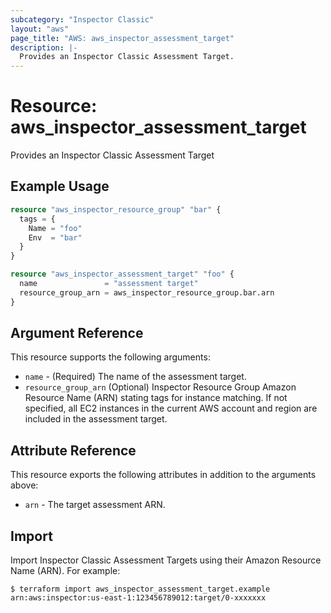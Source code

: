 ```yaml
---
subcategory: "Inspector Classic"
layout: "aws"
page_title: "AWS: aws_inspector_assessment_target"
description: |-
  Provides an Inspector Classic Assessment Target.
---
```


# Resource: aws_inspector_assessment_target

Provides an Inspector Classic Assessment Target

## Example Usage

```terraform
resource "aws_inspector_resource_group" "bar" {
  tags = {
    Name = "foo"
    Env  = "bar"
  }
}

resource "aws_inspector_assessment_target" "foo" {
  name               = "assessment target"
  resource_group_arn = aws_inspector_resource_group.bar.arn
}
```

## Argument Reference

This resource supports the following arguments:

* `name` - (Required) The name of the assessment target.
* `resource_group_arn` (Optional) Inspector Resource Group Amazon Resource Name (ARN) stating tags for instance matching. If not specified, all EC2 instances in the current AWS account and region are included in the assessment target.

## Attribute Reference

This resource exports the following attributes in addition to the arguments above:

* `arn` - The target assessment ARN.

## Import

Import Inspector Classic Assessment Targets using their Amazon Resource Name (ARN). For example:

```
$ terraform import aws_inspector_assessment_target.example arn:aws:inspector:us-east-1:123456789012:target/0-xxxxxxx
```

